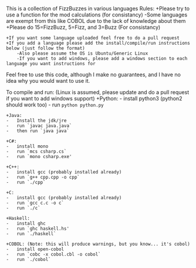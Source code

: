 This is a collection of FizzBuzzes in various languages
Rules:
	+Please try to use a function for the mod calculations (for consistancy)
		-Some languages are exempt from this like COBOL due to the lack of knowledge about them
	+Please do 15=FizzBuzz, 5=Fizz, and 3=Buzz (For consistancy)
	
	+If you want some language uploaded feel free to do a pull request
	+If you add a language please add the install/compile/run instructions below (just follow the format)
		-Also please assume the OS is Ubuntu/Generic Linux
		-If you want to add windows, please add a windows section to each language you want instructions for
	
Feel free to use this code, although I make no guarantees, and I have no idea why you would want to use it.

To compile and run: (Linux is assumed, please update and do a pull request if you want to add windows support)
	+Python:
	- 	install python3 (python2 should work too)
	-	run `python python.py`

	+Java:
	-	Install the jdk/jre
	-	run `javac java.java`
	-	then run `java java`

	+C#:
	-	install mono
	-	run `mcs csharp.cs`
	-	run `mono csharp.exe'

	+C++:
	-	install gcc (probably installed already)
	-	run `g++ cpp.cpp -o cpp`
	-	run `./cpp`

	+C:
	-	install gcc (probably installed already)
	-	run `gcc c.c -o c`
	-	run `./c`

	+Haskell:
	-	install ghc
	-	run `ghc haskell.hs'
	-	run `./haskell`

	+COBOL: (Note: this will produce warnings, but you know... it's cobol)
	-	install open-cobol
	-	run `cobc -x cobol.cbl -o cobol`
	-	run `./cobol`


